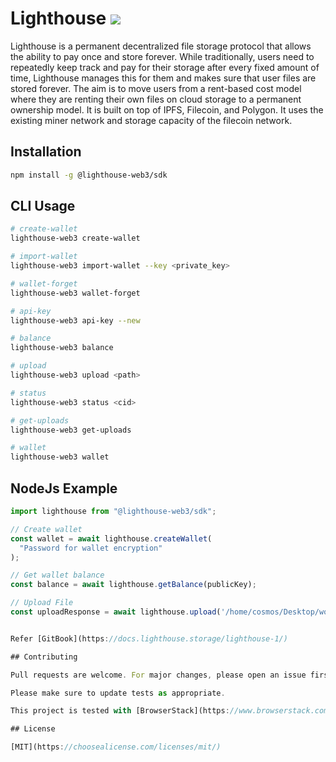 # Lighthouse <img src="https://img.shields.io/badge/BETA-v0.3.4-green"/>

Lighthouse is a permanent decentralized file storage protocol that allows the ability to pay once and store forever. While traditionally, users need to repeatedly keep track and pay for their storage after every fixed amount of time, Lighthouse manages this for them and makes sure that user files are stored forever. The aim is to move users from a rent-based cost model where they are renting their own files on cloud storage to a permanent ownership model. It is built on top of IPFS, Filecoin, and Polygon. It uses the existing miner network and storage capacity of the filecoin network.

## Installation

```bash
npm install -g @lighthouse-web3/sdk
```

## CLI Usage

```bash
# create-wallet
lighthouse-web3 create-wallet

# import-wallet
lighthouse-web3 import-wallet --key <private_key>

# wallet-forget
lighthouse-web3 wallet-forget

# api-key
lighthouse-web3 api-key --new

# balance
lighthouse-web3 balance

# upload
lighthouse-web3 upload <path>

# status
lighthouse-web3 status <cid>

# get-uploads
lighthouse-web3 get-uploads

# wallet
lighthouse-web3 wallet
```

## NodeJs Example

```javascript
import lighthouse from "@lighthouse-web3/sdk";

// Create wallet
const wallet = await lighthouse.createWallet(
  "Password for wallet encryption"
);

// Get wallet balance
const balance = await lighthouse.getBalance(publicKey);

// Upload File
const uploadResponse = await lighthouse.upload('/home/cosmos/Desktop/wow.jpg', 'YOUR_API_KEY');


Refer [GitBook](https://docs.lighthouse.storage/lighthouse-1/)

## Contributing

Pull requests are welcome. For major changes, please open an issue first to discuss what you would like to change.

Please make sure to update tests as appropriate.

This project is tested with [BrowserStack](https://www.browserstack.com/).

## License

[MIT](https://choosealicense.com/licenses/mit/)
